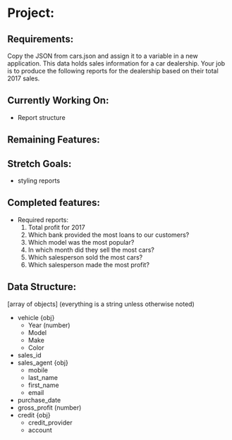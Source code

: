 # Project:

## Requirements:

Copy the JSON from cars.json and assign it to a variable in a new application. This data holds sales information for a car dealership. Your job is to produce the following reports for the dealership based on their total 2017 sales.

## Currently Working On:

* Report structure

## Remaining Features:

## Stretch Goals:

* styling reports

## Completed features:

* Required reports:
    1. Total profit for 2017
    1. Which bank provided the most loans to our customers?
    1. Which model was the most popular?
    1. In which month did they sell the most cars?
    1. Which salesperson sold the most cars?
    1. Which salesperson made the most profit?

## Data Structure:

[array of objects]
(everything is a string unless otherwise noted)

* vehicle {obj}
  * Year (number)
  * Model
  * Make
  * Color
* sales_id
* sales_agent {obj}
  * mobile
  * last_name
  * first_name
  * email
* purchase_date
* gross_profit (number)
* credit {obj}
  * credit_provider
  * account